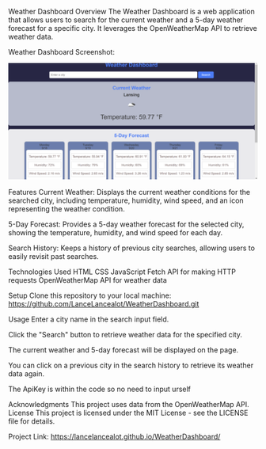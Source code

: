 Weather Dashboard
Overview
The Weather Dashboard is a web application that allows users to search for the current weather and a 5-day weather forecast for a specific city. It leverages the OpenWeatherMap API to retrieve weather data.

Weather Dashboard Screenshot:

![Alt text](./assets/images/Screenshot%20(6).png)

Features
Current Weather: Displays the current weather conditions for the searched city, including temperature, humidity, wind speed, and an icon representing the weather condition.

5-Day Forecast: Provides a 5-day weather forecast for the selected city, showing the temperature, humidity, and wind speed for each day.

Search History: Keeps a history of previous city searches, allowing users to easily revisit past searches.

Technologies Used
HTML
CSS
JavaScript
Fetch API for making HTTP requests
OpenWeatherMap API for weather data

Setup
Clone this repository to your local machine:
https://github.com/LanceLancealot/WeatherDashboard.git

Usage
Enter a city name in the search input field.

Click the "Search" button to retrieve weather data for the specified city.

The current weather and 5-day forecast will be displayed on the page.

You can click on a previous city in the search history to retrieve its weather data again.

The ApiKey is within the code so no need to input urself

Acknowledgments
This project uses data from the OpenWeatherMap API.
License
This project is licensed under the MIT License - see the LICENSE file for details.

Project Link: https://lancelancealot.github.io/WeatherDashboard/
